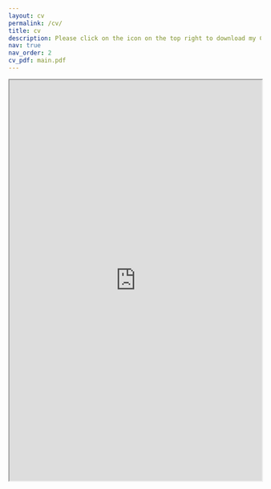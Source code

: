 ```yaml
---
layout: cv
permalink: /cv/
title: cv
description: Please click on the icon on the top right to download my CV if it does not show up in your browser.
nav: true
nav_order: 2
cv_pdf: main.pdf
---
```

<div style="width: 100%; height:800">
<iframe src="https://sushantsinghss.github.io/assets/pdf/main.pdf" width="100%" height="800"></iframe>
</div>
